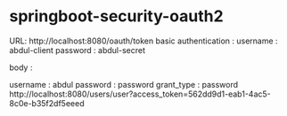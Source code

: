 # springboot-security-oauth2

URL: http://localhost:8080/oauth/token
basic authentication :
username : abdul-client
password : abdul-secret

body :

username : abdul
password : password
grant_type : password
http://localhost:8080/users/user?access_token=562dd9d1-eab1-4ac5-8c0e-b35f2df5eeed


